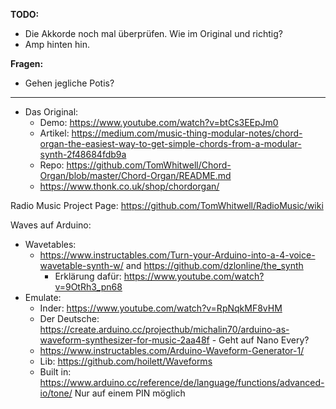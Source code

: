 

**TODO:**

* Die Akkorde noch mal überprüfen. Wie im Original und richtig?
* Amp hinten hin.



**Fragen:**

* Gehen jegliche Potis?

----



* Das Original:
  * Demo: https://www.youtube.com/watch?v=btCs3EEpJm0
  * Artikel: https://medium.com/music-thing-modular-notes/chord-organ-the-easiest-way-to-get-simple-chords-from-a-modular-synth-2f48684fdb9a
  * Repo: https://github.com/TomWhitwell/Chord-Organ/blob/master/Chord-Organ/README.md
  * https://www.thonk.co.uk/shop/chordorgan/



Radio Music Project Page: https://github.com/TomWhitwell/RadioMusic/wiki



Waves auf Arduino:

* Wavetables:
  * https://www.instructables.com/Turn-your-Arduino-into-a-4-voice-wavetable-synth-w/ and https://github.com/dzlonline/the_synth
    * Erklärung dafür: https://www.youtube.com/watch?v=9OtRh3_pn68
* Emulate:
  * Inder: https://www.youtube.com/watch?v=RpNqkMF8vHM
  * Der Deutsche: https://create.arduino.cc/projecthub/michalin70/arduino-as-waveform-synthesizer-for-music-2aa48f - Geht auf Nano Every?
  * https://www.instructables.com/Arduino-Waveform-Generator-1/
  * Lib: https://github.com/hoilett/Waveforms
  * Built in: https://www.arduino.cc/reference/de/language/functions/advanced-io/tone/ Nur auf einem PIN möglich

